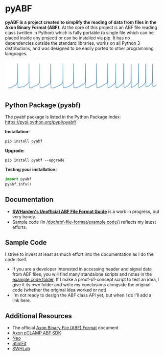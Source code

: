 # pyABF
**pyABF is a project created to simplify the reading of data from files in the Axon Binary Format (ABF).** At the core of this project is an ABF file reading class (written in Python) which is fully portable (a single file which can be placed inside any project) or can be installed via pip. It has no dependencies outside the standard libraries, works on all Python 3 distributions, and was designed to be easily ported to other programming languages.

![](/doc/graphics/2017-11-06-aps.png)

## Python Package (pyabf)
The pyabf package is listed in the Python Package Index: https://pypi.python.org/pypi/pyabf/

**Installation:**
```bash
pip install pyabf
```

**Upgrade:**
```
pip install pyabf --upgrade
```

**Testing your installation:**
```python
import pyabf
pyabf.info()
```

## Documentation
* **[SWHarden's Unofficial ABF File Format Guide](/doc/abf-file-format)** is a work in progress, but very handy.
* Sample code (in [/doc/abf-file-format/example code/](/doc/abf-file-format/example%20code)) reflects my latest efforts.

## Sample Code
I strive to invest at least as much effort into the documentation as I do the code itself. 

* If you are a developer interested in accessing header and signal data from ABF files, you will find many standalone scripts and notes in the [example code folder](/doc/abf-file-format/example%20code). If I make a proof-of-concept script to test an idea, I give it its own folder and write my conclusions alongside the original code (whether the original idea worked or not).
* I'm not ready to design the ABF class API yet, but when I do I'll add a link here.

## Additional Resources
* The official [Axon Binary File (ABF) Format](https://mdc.custhelp.com/euf/assets/content/ABFHelp.pdf) document
* [Axon pCLAMP ABF SDK](http://mdc.custhelp.com/app/answers/detail/a_id/18881/~/axon%E2%84%A2-pclamp%C2%AE-abf-file-support-pack-download-page)
* [Neo](https://github.com/NeuralEnsemble/python-neo)
* [StimFit](https://github.com/neurodroid/stimfit)
* [SWHLab](https://github.com/swharden/SWHLab)
